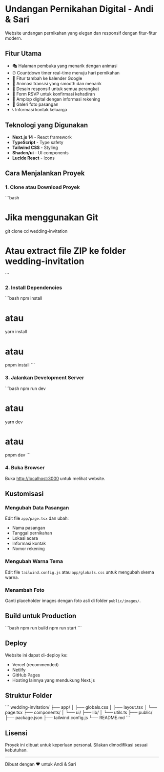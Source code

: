 # Undangan Pernikahan Digital - Andi & Sari

Website undangan pernikahan yang elegan dan responsif dengan fitur-fitur modern.

## Fitur Utama

- 🎭 Halaman pembuka yang menarik dengan animasi
- ⏰ Countdown timer real-time menuju hari pernikahan
- 📅 Fitur tambah ke kalender Google
- 🎨 Animasi transisi yang smooth dan menarik
- 📱 Desain responsif untuk semua perangkat
- 💌 Form RSVP untuk konfirmasi kehadiran
- 🎁 Amplop digital dengan informasi rekening
- 📸 Galeri foto pasangan
- 📞 Informasi kontak keluarga

## Teknologi yang Digunakan

- **Next.js 14** - React framework
- **TypeScript** - Type safety
- **Tailwind CSS** - Styling
- **Shadcn/ui** - UI components
- **Lucide React** - Icons

## Cara Menjalankan Proyek

### 1. Clone atau Download Proyek

\`\`\`bash
# Jika menggunakan Git
git clone <repository-url>
cd wedding-invitation

# Atau extract file ZIP ke folder wedding-invitation
\`\`\`

### 2. Install Dependencies

\`\`\`bash
npm install
# atau
yarn install
# atau
pnpm install
\`\`\`

### 3. Jalankan Development Server

\`\`\`bash
npm run dev
# atau
yarn dev
# atau
pnpm dev
\`\`\`

### 4. Buka Browser

Buka [http://localhost:3000](http://localhost:3000) untuk melihat website.

## Kustomisasi

### Mengubah Data Pasangan

Edit file `app/page.tsx` dan ubah:
- Nama pasangan
- Tanggal pernikahan
- Lokasi acara
- Informasi kontak
- Nomor rekening

### Mengubah Warna Tema

Edit file `tailwind.config.js` atau `app/globals.css` untuk mengubah skema warna.

### Menambah Foto

Ganti placeholder images dengan foto asli di folder `public/images/`.

## Build untuk Production

\`\`\`bash
npm run build
npm run start
\`\`\`

## Deploy

Website ini dapat di-deploy ke:
- Vercel (recommended)
- Netlify
- GitHub Pages
- Hosting lainnya yang mendukung Next.js

## Struktur Folder

\`\`\`
wedding-invitation/
├── app/
│   ├── globals.css
│   ├── layout.tsx
│   └── page.tsx
├── components/
│   └── ui/
├── lib/
│   └── utils.ts
├── public/
├── package.json
├── tailwind.config.js
└── README.md
\`\`\`

## Lisensi

Proyek ini dibuat untuk keperluan personal. Silakan dimodifikasi sesuai kebutuhan.

---

Dibuat dengan ❤️ untuk Andi & Sari
